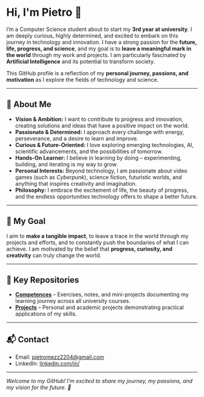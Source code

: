 # Hi, I'm Pietro 👋

I’m a Computer Science student about to start my **3rd year at university**. I am deeply curious, highly determined, and excited to embark on this journey in technology and innovation. I have a strong passion for the **future, life, progress, and science**, and my goal is to **leave a meaningful mark in the world** through my work and projects. I am particularly fascinated by **Artificial Intelligence** and its potential to transform society.

This GitHub profile is a reflection of my **personal journey, passions, and motivation** as I explore the fields of technology and science.

---

## 🌟 About Me
- **Vision & Ambition:** I want to contribute to progress and innovation, creating solutions and ideas that have a positive impact on the world.  
- **Passionate & Determined:** I approach every challenge with energy, perseverance, and a desire to learn and improve.  
- **Curious & Future-Oriented:** I love exploring emerging technologies, AI, scientific advancements, and the possibilities of tomorrow.  
- **Hands-On Learner:** I believe in learning by doing – experimenting, building, and iterating is my way to grow.  
- **Personal Interests:** Beyond technology, I am passionate about video games (such as *Cyberpunk*), science fiction, futuristic worlds, and anything that inspires creativity and imagination.  
- **Philosophy:** I embrace the excitement of life, the beauty of progress, and the endless opportunities technology offers to shape a better future.

---

## 🔭 My Goal
I aim to **make a tangible impact**, to leave a trace in the world through my projects and efforts, and to constantly push the boundaries of what I can achieve. I am motivated by the belief that **progress, curiosity, and creativity** can truly change the world.

---

## 📂 Key Repositories
- **[Competences](https://github.com/<pietro-exp>/competences)** – Exercises, notes, and mini-projects documenting my learning journey across all university courses.  
- **[Projects](https://github.com/<pietro-exp>/projects)** – Personal and academic projects demonstrating practical applications of my skills.

---

## 📬 Contact
- Email: pietromezz2204@gmail.com  
- LinkedIn: [linkedin.com/in/<pietro-m>](https://linkedin.com/in/<pietro-m>)

---

*Welcome to my GitHub! I’m excited to share my journey, my passions, and my vision for the future. 🚀*
